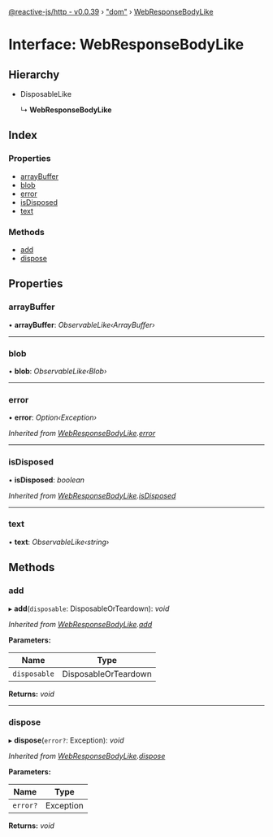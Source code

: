 [@reactive-js/http - v0.0.39](../README.md) › ["dom"](../modules/_dom_.md) › [WebResponseBodyLike](_dom_.webresponsebodylike.md)

# Interface: WebResponseBodyLike

## Hierarchy

* DisposableLike

  ↳ **WebResponseBodyLike**

## Index

### Properties

* [arrayBuffer](_dom_.webresponsebodylike.md#arraybuffer)
* [blob](_dom_.webresponsebodylike.md#blob)
* [error](_dom_.webresponsebodylike.md#error)
* [isDisposed](_dom_.webresponsebodylike.md#isdisposed)
* [text](_dom_.webresponsebodylike.md#text)

### Methods

* [add](_dom_.webresponsebodylike.md#add)
* [dispose](_dom_.webresponsebodylike.md#dispose)

## Properties

###  arrayBuffer

• **arrayBuffer**: *ObservableLike‹ArrayBuffer›*

___

###  blob

• **blob**: *ObservableLike‹Blob›*

___

###  error

• **error**: *Option‹Exception›*

*Inherited from [WebResponseBodyLike](_dom_.webresponsebodylike.md).[error](_dom_.webresponsebodylike.md#error)*

___

###  isDisposed

• **isDisposed**: *boolean*

*Inherited from [WebResponseBodyLike](_dom_.webresponsebodylike.md).[isDisposed](_dom_.webresponsebodylike.md#isdisposed)*

___

###  text

• **text**: *ObservableLike‹string›*

## Methods

###  add

▸ **add**(`disposable`: DisposableOrTeardown): *void*

*Inherited from [WebResponseBodyLike](_dom_.webresponsebodylike.md).[add](_dom_.webresponsebodylike.md#add)*

**Parameters:**

Name | Type |
------ | ------ |
`disposable` | DisposableOrTeardown |

**Returns:** *void*

___

###  dispose

▸ **dispose**(`error?`: Exception): *void*

*Inherited from [WebResponseBodyLike](_dom_.webresponsebodylike.md).[dispose](_dom_.webresponsebodylike.md#dispose)*

**Parameters:**

Name | Type |
------ | ------ |
`error?` | Exception |

**Returns:** *void*
